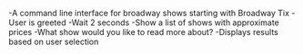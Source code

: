 -A command line interface for broadway shows starting with Broadway Tix
-User is greeted
-Wait 2 seconds
-Show a list of shows with approximate prices
-What show would you like to read more about?
-Displays results based on user selection
